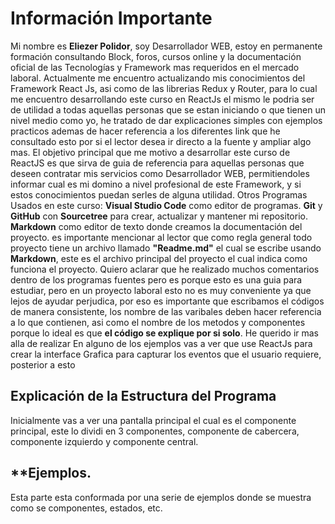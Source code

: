# **Información Importante**

Mi nombre es **Eliezer Polidor**, soy Desarrollador WEB, estoy en permanente formación consultando Block, foros, cursos online y la documentación oficial de las Tecnologías y Framework mas requeridos en el mercado laboral. Actualmente me encuentro actualizando mis conocimientos del Framework React Js, asi como de las librerias Redux y Router, para lo cual me encuentro desarrollando este curso en ReactJs el mismo le podria ser de utilidad a todas aquellas personas que se estan iniciando o que tienen un nivel medio como yo, he tratado de dar explicaciones simples con ejemplos practicos ademas de hacer referencia a los diferentes link que he consultado esto por si el lector desea ir directo a la fuente y ampliar algo mas.
El objetivo principal que me motivo a desarrollar este curso de ReactJS es que sirva de guia de referencia para aquellas personas que deseen contratar mis servicios como Desarrollador WEB, permitiendoles informar cual es mi domino a nivel profesional de este Framework, y si estos conocimientos puedan serles de alguna utilidad.
Otros Programas Usados en este curso:
**Visual Studio Code** como editor de programas.
**Git** y **GitHub** con **Sourcetree** para crear, actualizar y mantener mi repositorio.
**Markdown** como editor de texto donde creamos la documentación del proyecto.
es importante mencionar al lector que como regla general todo proyecto tiene un archivo llamado **"Readme.md"** el cual se escribe usando **Markdown**, este es el archivo principal del proyecto el cual indica como funciona el proyecto. Quiero aclarar que he realizado muchos comentarios dentro de los programas fuentes pero es porque esto es una guia para estudiar, pero en un proyecto laboral esto no es muy conveniente ya que lejos de ayudar perjudica, por eso es importante que escribamos el códigos de manera consistente, los nombre de las varibales deben hacer referencia a lo que contienen, asi como el nombre de los metodos y componentes porque lo ideal es que **el código se explique por si solo**.
He querido ir mas alla de realizar En alguno de los ejemplos vas a ver que use ReactJs para crear la interface Grafica para capturar los eventos que el usuario requiere, posterior a esto 




## **Explicación de la Estructura del Programa**

Inicialmente vas a ver una pantalla principal el cual es el componente principal, este lo dividi en 3 componentes, componente de cabercera, componente izquierdo y componente central.

## **Ejemplos.

Esta parte esta conformada por una serie de ejemplos donde se muestra como se componentes, estados, etc.




